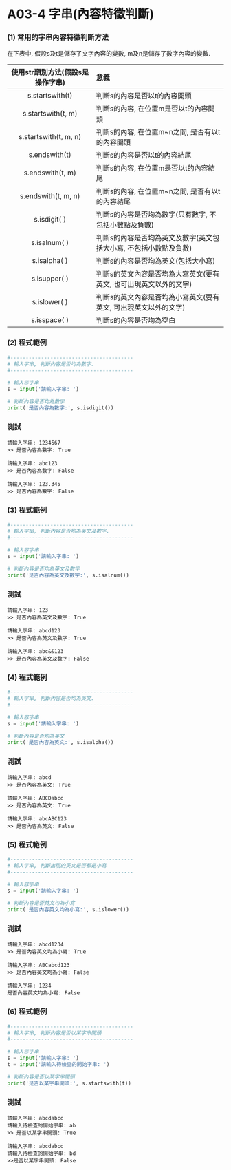 # A03-4 字串(內容特徵判斷)


### (1) 常用的字串內容特徵判斷方法

在下表中, 假設s及t是儲存了文字內容的變數, m及n是儲存了數字內容的變數.

| 使用str類別方法(假設s是操作字串) | 意義 |
|:---------:|:------|
| s.startswith(t) | 判斷s的內容是否以t的內容開頭 |
| s.startswith(t, m) | 判斷s的內容, 在位置m是否以t的內容開頭  |
| s.startswith(t, m, n) | 判斷s的內容, 在位置m~n之間, 是否有以t的內容開頭 |
| s.endswith(t) | 判斷s的內容是否以t的內容結尾 |
| s.endswith(t, m) | 判斷s的內容, 在位置m是否以t的內容結尾  |
| s.endswith(t, m, n) | 判斷s的內容, 在位置m~n之間, 是否有以t的內容結尾 |
| s.isdigit(&nbsp;) | 判斷s的內容是否均為數字(只有數字, 不包括小數點及負數) |
| s.isalnum(&nbsp;) | 判斷s的內容是否均為英文及數字(英文包括大小寫, 不包括小數點及負數) |
| s.isalpha(&nbsp;) | 判斷s的內容是否均為英文(包括大小寫) |
| s.isupper(&nbsp;) | 判斷s的英文內容是否均為大寫英文(要有英文, 也可出現英文以外的文字) |
| s.islower(&nbsp;) | 判斷s的英文內容是否均為小寫英文(要有英文, 可出現英文以外的文字) |
| s.isspace(&nbsp;) | 判斷s的內容是否均為空白 |


### (2) 程式範例
``` python
#----------------------------------------
# 輸入字串, 判斷內容是否均為數字.
#----------------------------------------

# 輸入容字串
s = input('請輸入字串: ')

# 判斷內容是否均為數字
print('是否內容為數字:', s.isdigit())
```

### 測試
```
請輸入字串: 1234567
>> 是否內容為數字: True

請輸入字串: abc123
>> 是否內容為數字: False

請輸入字串: 123.345
>> 是否內容為數字: False
```

### (3) 程式範例
``` python
#----------------------------------------
# 輸入字串, 判斷內容是否均為英文及數字.
#----------------------------------------

# 輸入容字串
s = input('請輸入字串: ')

# 判斷內容是否均為英文及數字
print('是否內容為英文及數字:', s.isalnum())
```

### 測試
```
請輸入字串: 123
>> 是否內容為英文及數字: True

請輸入字串: abcd123
>> 是否內容為英文及數字: True

請輸入字串: abc&&123
>> 是否內容為英文及數字: False
```

### (4) 程式範例
``` python
#----------------------------------------
# 輸入字串, 判斷內容是否均為英文.
#----------------------------------------

# 輸入容字串
s = input('請輸入字串: ')

# 判斷內容是否均為英文
print('是否內容為英文:', s.isalpha())
```

### 測試
```
請輸入字串: abcd
>> 是否內容為英文: True

請輸入字串: ABCDabcd
>> 是否內容為英文: True

請輸入字串: abcABC123
>> 是否內容為英文: False
```



### (5) 程式範例
``` python
#----------------------------------------
# 輸入字串, 判斷出現的英文是否都是小寫
#----------------------------------------

# 輸入容字串
s = input('請輸入字串: ')

# 判斷內容是否英文均為小寫
print('是否內容英文均為小寫:', s.islower())
```

### 測試
```
請輸入字串: abcd1234
>> 是否內容英文均為小寫: True

請輸入字串: ABCabcd123
>> 是否內容英文均為小寫: False

請輸入字串: 1234
是否內容英文均為小寫: False
```


### (6) 程式範例
``` python
#----------------------------------------
# 輸入字串, 判斷內容是否以某字串開頭
#----------------------------------------

# 輸入容字串
s = input('請輸入字串: ')
t = input('請輸入待檢查的開始字串: ')

# 判斷內容是否以某字串開頭
print('是否以某字串開頭:', s.startswith(t))
```

### 測試
```
請輸入字串: abcdabcd
請輸入待檢查的開始字串: ab
>> 是否以某字串開頭: True

請輸入字串: abcdabcd
請輸入待檢查的開始字串: bd
>>是否以某字串開頭: False
```
